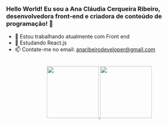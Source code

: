 ### Hello World! Eu sou a Ana Cláudia Cerqueira Ribeiro, desenvolvedora front-end e criadora de conteúdo de programação! 👋

- 🔭 Estou trabalhando atualmente com Front end
- 🌱 Estudando React.js
- 📫  Contate-me no email: anaribeirodeveloper@gmail.com



<div align="center"><br>
  <a href="https://github.com/anaclaudiacerqueira">
  <img height="140em" src="https://github-readme-stats.vercel.app/api?username=anaclaudiacerqueira&show_icons=true&theme=onedark&include_all_commits=true&count_private=true"/>
  <img height="140em" src="https://github-readme-stats.vercel.app/api/top-langs/?username=anaclaudiacerqueira&layout=compact&langs_count=7&&bg_color=DEG,#d5d5d5d,#d8d8d8,#g4g4g4
"/>
</div>
